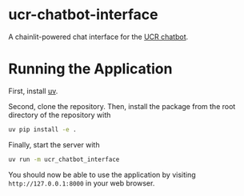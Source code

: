 # ucr-chatbot-interface

A chainlit-powered chat interface for the [UCR chatbot](https://github.com/joshua-zingale/ucr-chatbot-pathway-program/tree/master).


# Running the Application

First, install [uv](https://docs.astral.sh/uv/).

Second, clone the repository. Then, install the package from the root directory of the repository with

```bash
uv pip install -e .
```

Finally, start the server with

```bash
uv run -m ucr_chatbot_interface
```

You should now be able to use the application by visiting `http://127.0.0.1:8000` in your web browser.

